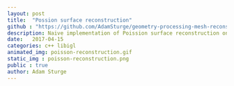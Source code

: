 ```yaml
---
layout: post
title:  "Possion surface reconstruction"
github : "https://github.com/AdamSturge/geometry-processing-mesh-reconstruction"
description: Naive implementation of Poission surface reconstruction on a fixed spatial grid
date:   2017-04-15
categories: c++ libigl
animated_img: poisson-reconstruction.gif
static_img : poisson-reconstruction.png
public : true
author: Adam Sturge
---
```


